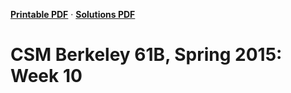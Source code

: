 **[Printable PDF](http://csmberkeley.github.io/cs61b/week10/csm61b-week10.pdf)** &middot; **[Solutions PDF](http://csmberkeley.github.io/cs61b/week10/csm61b-week10-soln.pdf)**

# CSM Berkeley 61B, Spring 2015: Week 10

